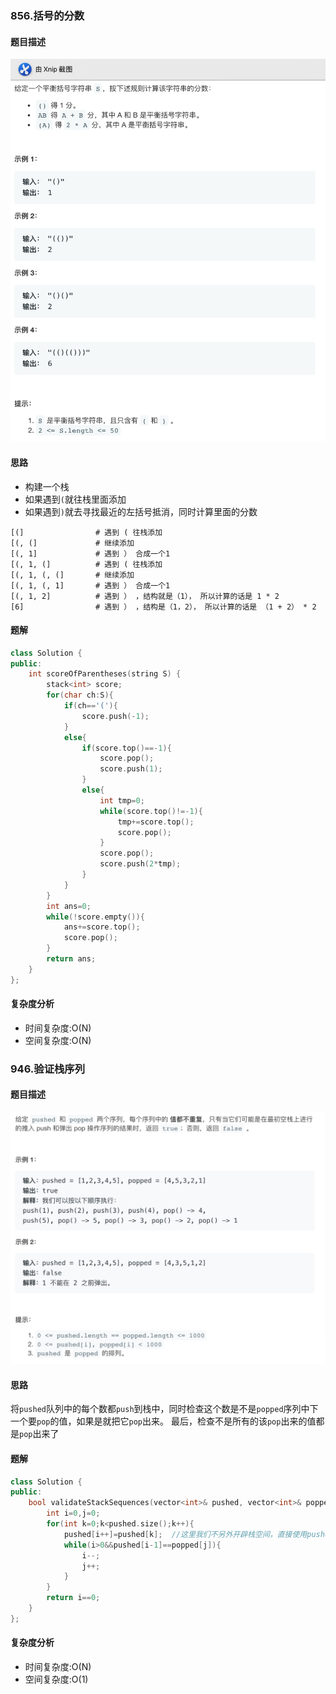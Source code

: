 ### 856.括号的分数
#### 题目描述
![avatar](/image/leetcode_栈_括号的分数.jpg)
#### 思路
- 构建一个栈
- 如果遇到`(`就往栈里面添加
- 如果遇到`)`就去寻找最近的左括号抵消，同时计算里面的分数
```
[(]                # 遇到 ( 往栈添加
[(, (]             # 继续添加
[(, 1]             # 遇到 ） 合成一个1
[(, 1, (]          # 遇到 ( 往栈添加
[(, 1, (, (]       # 继续添加
[(, 1, (, 1]       # 遇到 ） 合成一个1
[(, 1, 2]          # 遇到 ） ，结构就是（1）， 所以计算的话是 1 * 2
[6]                # 遇到 ） ，结构是（1，2）， 所以计算的话是 （1 + 2） * 2
```
#### 题解
```c++
class Solution {
public:
    int scoreOfParentheses(string S) {
        stack<int> score;
        for(char ch:S){
            if(ch=='('){
                score.push(-1);
            }
            else{
                if(score.top()==-1){
                    score.pop();
                    score.push(1);
                }
                else{
                    int tmp=0;
                    while(score.top()!=-1){
                        tmp+=score.top();
                        score.pop();
                    }
                    score.pop();
                    score.push(2*tmp);
                }
            }
        }
        int ans=0;
        while(!score.empty()){
            ans+=score.top();
            score.pop();
        }
        return ans;
    }
};
```
#### 复杂度分析
* 时间复杂度:O(N)
* 空间复杂度:O(N)

### 946.验证栈序列
#### 题目描述
![avatar](/image/leetcode_栈_验证栈序列.jpg)
#### 思路
将`pushed`队列中的每个数都`push`到栈中，同时检查这个数是不是`popped`序列中下一个要`pop`的值，如果是就把它`pop`出来。
最后，检查不是所有的该`pop`出来的值都是`pop`出来了
#### 题解
```c++
class Solution {
public:
    bool validateStackSequences(vector<int>& pushed, vector<int>& popped) {
        int i=0,j=0;
        for(int k=0;k<pushed.size();k++){
            pushed[i++]=pushed[k];  //这里我们不另外开辟栈空间，直接使用pushed
            while(i>0&&pushed[i-1]==popped[j]){
                i--;
                j++;
            }
        }
        return i==0;
    }
};
```
#### 复杂度分析
* 时间复杂度:O(N)
* 空间复杂度:O(1)